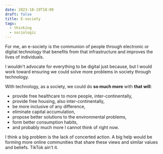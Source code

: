 ```yaml
---
date: 2023-10-19T18:09
draft: false
title: E-society
tags:
  - thinking
  - sociologic
---
```

For me, an e-society is the communion of people through electronic or digital technology that benefits from that infrastructure and improves the lives of individuals.

I wouldn't advocate for everything to be digital just because, but I would work toward ensuring we could solve more problems in society through technology.

With technology, as a society, we could do **so much more** with **that will**:

- provide free healthcare to more people, inter-continentally,
- provide free housing, also inter-continentally,
- be more inclusive of any difference,
- eliminate capital accumulation,
- propose better solutions to the environmental problems,
- form better consumption habits,
- and probably much more I cannot think of right now.

I think a big problem is the lack of concerted action. A big help would be forming more online communities that share these views and similar values and beliefs. TikTok ain't it.